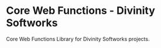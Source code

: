 # Core Web Functions - Divinity Softworks
Core Web Functions Library for Divinity Softworks projects.

